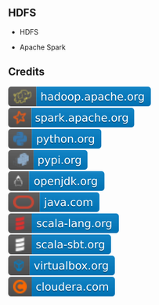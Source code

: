 HDFS
----

- HDFS

- Apache Spark

Credits
-------
[![image](
https://github.com/RajaniCode/S/blob/main/Badges/HDFS/hadoop.apache.org.svg?raw=true)](https://hadoop.apache.org)  
[![image](
https://github.com/RajaniCode/S/blob/main/Badges/HDFS/spark.apache.org.svg?raw=true)](https://spark.apache.org)  
[![image](
https://github.com/RajaniCode/S/blob/main/Badges/HDFS/python.org.svg?raw=true)](https://python.org)  
[![image](
https://github.com/RajaniCode/S/blob/main/Badges/HDFS/pypi.org.svg?raw=true)](https://pypi.org)  
[![image](
https://github.com/RajaniCode/S/blob/main/Badges/HDFS/openjdk.org.svg?raw=true)](https://openjdk.org)  
[![image](
https://github.com/RajaniCode/S/blob/main/Badges/HDFS/java.com.svg?raw=true)](https://java.com)    
[![image](
https://github.com/RajaniCode/S/blob/main/Badges/HDFS/scala-lang.org.svg?raw=true)](https://scala-lang.org)    
[![image](
https://github.com/RajaniCode/S/blob/main/Badges/HDFS/scala-sbt.org.svg?raw=true)](https://scala-sbt.org)    
[![image](
https://github.com/RajaniCode/S/blob/main/Badges/HDFS/virtualbox.org.svg?raw=true)](https://virtualbox.org)    
[![image](
https://github.com/RajaniCode/S/blob/main/Badges/HDFS/cloudera.com.svg?raw=true)](https://cloudera.com)    
